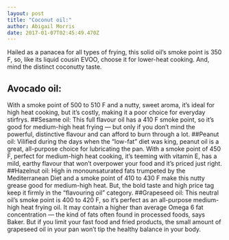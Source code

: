 ```yaml
---
layout: post
title: "Coconut oil:"
author: Abigail Morris
date: 2017-01-07T02:45:49.470Z
---
```

Hailed as a panacea for all types of frying, this solid oil’s smoke point is 350 F, so, like its liquid cousin EVOO, choose it for lower-heat cooking. And, mind the distinct coconutty taste.
## Avocado oil:
With a smoke point of 500 to 510 F and a nutty, sweet aroma, it’s ideal for high heat cooking, but it’s costly, making it a poor choice for everyday stirfrys.
##Sesame oil:
This full flavour oil has a 410 F smoke point, so it’s good for medium-high heat frying — but only if you don’t mind the powerful, distinctive flavour and can afford to burn through a lot.
##Peanut oil:
Vilified during the days when the “low-fat” diet was king, peanut oil is a great, all-purpose choice for lubricating the pan. With a smoke point of 450 F, perfect for medium-high heat cooking, it’s teeming with vitamin E, has a mild, earthy flavour that won’t overpower your food and it’s priced just right.
##Hazelnut oil:
High in monounsaturated fats trumpeted by the Mediterranean Diet and a smoke point of 410 to 430 F make this nutty grease good for medium-high heat. But, the bold taste and high price tag keep it firmly in the “flavouring oil” category.
##Grapeseed oil:
This neutral oil’s smoke point is 400 to 420 F, so it’s perfect as an all-purpose medium-high heat frying oil. It may contain a higher than average Omega 6 fat concentration — the kind of fats often found in processed foods, says Baker. But if you limit your fast food and fried products, the small amount of grapeseed oil in your pan won’t tip the healthy balance in your body.

